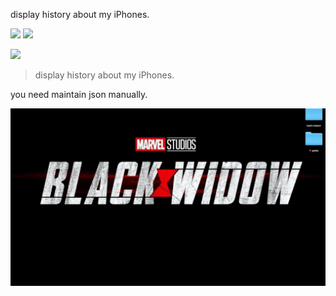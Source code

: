display history about my iPhones.


![](https://img.shields.io/badge/version-v0.1-green?style=for-the-badge)
[![](https://img.shields.io/badge/download-click-blue?style=for-the-badge)](https://github.com/alanhg/alfred-workflows/raw/master/my-iphones/My%20iPhones.alfredworkflow)



<!-- more -->
[![](https://img.shields.io/badge/version-v0.1-green)](./My%20iPhones.alfredworkflow)

> display history about my iPhones.

you need maintain json manually.

![](./screenshot.gif)

